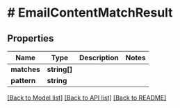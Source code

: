 # # EmailContentMatchResult

## Properties

Name | Type | Description | Notes
------------ | ------------- | ------------- | -------------
**matches** | **string[]** |  | 
**pattern** | **string** |  | 

[[Back to Model list]](../../README#documentation-for-models) [[Back to API list]](../../README#documentation-for-api-endpoints) [[Back to README]](../../README)


